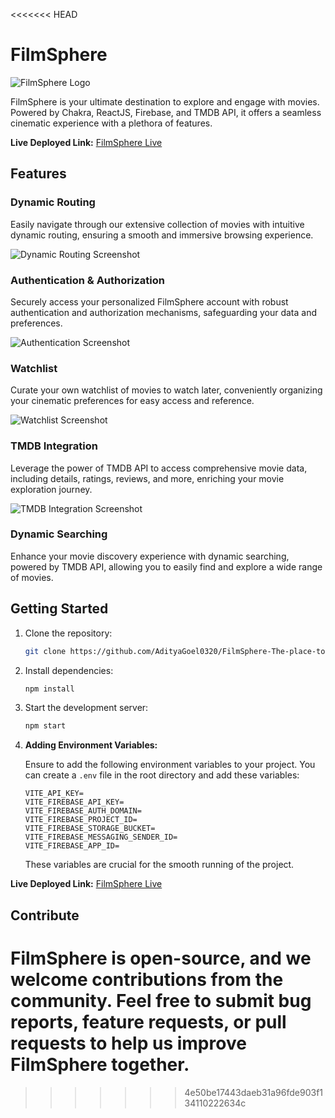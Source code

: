<<<<<<< HEAD
# FilmSphere

![FilmSphere Logo](images/logo.png)

FilmSphere is your ultimate destination to explore and engage with movies. Powered by Chakra, ReactJS, Firebase, and TMDB API, it offers a seamless cinematic experience with a plethora of features.

**Live Deployed Link:** [FilmSphere Live](https://film-sphere.vercel.app/)

## Features

### Dynamic Routing

Easily navigate through our extensive collection of movies with intuitive dynamic routing, ensuring a smooth and immersive browsing experience.

![Dynamic Routing Screenshot](images/dynamic_routing.png)

### Authentication & Authorization

Securely access your personalized FilmSphere account with robust authentication and authorization mechanisms, safeguarding your data and preferences.

![Authentication Screenshot](images/authentication.png)

### Watchlist

Curate your own watchlist of movies to watch later, conveniently organizing your cinematic preferences for easy access and reference.

![Watchlist Screenshot](images/watchlist.png)

### TMDB Integration

Leverage the power of TMDB API to access comprehensive movie data, including details, ratings, reviews, and more, enriching your movie exploration journey.

![TMDB Integration Screenshot](images/tmdb_integration.png)

### Dynamic Searching

Enhance your movie discovery experience with dynamic searching, powered by TMDB API, allowing you to easily find and explore a wide range of movies.

## Getting Started

1. Clone the repository:

   ```bash
   git clone https://github.com/AdityaGoel0320/FilmSphere-The-place-to-become-more-energetic.git
   ```

2. Install dependencies:

   ```bash
   npm install
   ```

3. Start the development server:

   ```bash
   npm start
   ```

4. **Adding Environment Variables:**

   Ensure to add the following environment variables to your project. You can create a `.env` file in the root directory and add these variables:

   ```plaintext
   VITE_API_KEY=
   VITE_FIREBASE_API_KEY=
   VITE_FIREBASE_AUTH_DOMAIN=
   VITE_FIREBASE_PROJECT_ID=
   VITE_FIREBASE_STORAGE_BUCKET=
   VITE_FIREBASE_MESSAGING_SENDER_ID=
   VITE_FIREBASE_APP_ID=
   ```

   These variables are crucial for the smooth running of the project.

**Live Deployed Link:** [FilmSphere Live](https://film-sphere.vercel.app/)

## Contribute

FilmSphere is open-source, and we welcome contributions from the community. Feel free to submit bug reports, feature requests, or pull requests to help us improve FilmSphere together.
=======

>>>>>>> 4e50be17443daeb31a96fde903f134110222634c
